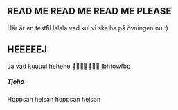## READ ME READ ME READ ME PLEASE
Här är en testfil lalala vad kul vi ska ha på övningen nu
:)

## HEEEEEJ
Ja vad kuuuul hehehe
🥶🥵👻🥰🥳🤩😃
jbhfowfbp

##### Tjoho
Hoppsan hejsan hoppsan hejsan